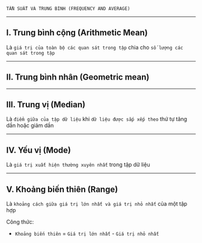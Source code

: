 
    TẦN SUẤT VÀ TRUNG BÌNH (FREQUENCY AND AVERAGE)

------------------------------------------------------------------------------------------------------

## I. Trung bình cộng (Arithmetic Mean)
  Là `giá trị của toàn bộ các quan sát trong tập` chia cho `số lượng các quan sát trong tập`

------------------------------------------------------------------------------------------------------

## II. Trung bình nhân (Geometric mean)

------------------------------------------------------------------------------------------------------

## III. Trung vị (Median)
  Là `điểm giữa của tập dữ liệu` khi `dữ liệu được sắp xếp theo` thứ tự tăng dần hoặc giảm dần

------------------------------------------------------------------------------------------------------

## IV. Yếu vị (Mode)
  Là `giá trị xuất hiện thường xuyên nhất` trong tập dữ liệu

------------------------------------------------------------------------------------------------------

## V. Khoảng biến thiên (Range)
  Là `khoảng cách giữa giá trị lớn nhất và giá trị nhỏ nhất` của một tập hợp
  
  Công thức:
  - `Khoảng biến thiên` = `Giá trị lớn nhất` - `Giá trị nhỏ nhất`